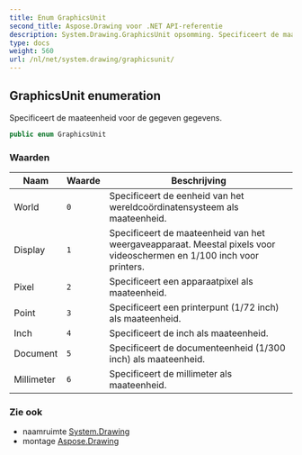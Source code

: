 ```yaml
---
title: Enum GraphicsUnit
second_title: Aspose.Drawing voor .NET API-referentie
description: System.Drawing.GraphicsUnit opsomming. Specificeert de maateenheid voor de gegeven gegevens.
type: docs
weight: 560
url: /nl/net/system.drawing/graphicsunit/
---
```

## GraphicsUnit enumeration

Specificeert de maateenheid voor de gegeven gegevens.

```csharp
public enum GraphicsUnit
```

### Waarden

| Naam | Waarde | Beschrijving |
| --- | --- | --- |
| World | `0` | Specificeert de eenheid van het wereldcoördinatensysteem als maateenheid. |
| Display | `1` | Specificeert de maateenheid van het weergaveapparaat. Meestal pixels voor videoschermen en 1/100 inch voor printers. |
| Pixel | `2` | Specificeert een apparaatpixel als maateenheid. |
| Point | `3` | Specificeert een printerpunt (1/72 inch) als maateenheid. |
| Inch | `4` | Specificeert de inch als maateenheid. |
| Document | `5` | Specificeert de documenteenheid (1/300 inch) als maateenheid. |
| Millimeter | `6` | Specificeert de millimeter als maateenheid. |

### Zie ook

* naamruimte [System.Drawing](../../system.drawing/)
* montage [Aspose.Drawing](../../)


